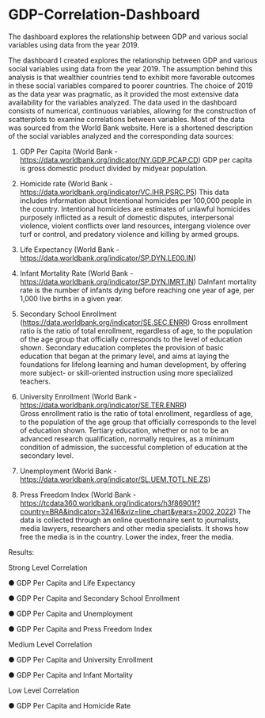 # GDP-Correlation-Dashboard
The dashboard explores the relationship between GDP and various social variables using data from the year 2019. 

The dashboard I created explores the relationship between GDP and various social variables using data from the year 2019. The assumption behind this analysis is that wealthier countries tend to exhibit more favorable outcomes in these social variables compared to poorer countries. The choice of 2019 as the data year was pragmatic, as it provided the most extensive data availability for the variables analyzed.
The data used in the dashboard consists of numerical, continuous variables, allowing for the construction of scatterplots to examine correlations between variables. Most of the data was sourced from the World Bank website. Here is a shortened description of the social variables analyzed and the corresponding data sources:

1.	GDP Per Capita (World Bank - https://data.worldbank.org/indicator/NY.GDP.PCAP.CD)
GDP per capita is gross domestic product divided by midyear population. 

2.	Homicide rate (World Bank - https://data.worldbank.org/indicator/VC.IHR.PSRC.P5) 
This data includes information about Intentional homicides per 100,000 people in the country. Intentional homicides are estimates of unlawful homicides purposely inflicted as a result of domestic disputes, interpersonal violence, violent conflicts over land resources, intergang violence over turf or control, and predatory violence and killing by armed groups.

3.	Life Expectancy (World Bank - https://data.worldbank.org/indicator/SP.DYN.LE00.IN) 

4.	Infant Mortality Rate (World Bank - https://data.worldbank.org/indicator/SP.DYN.IMRT.IN) 
DaInfant mortality rate is the number of infants dying before reaching one year of age, per 1,000 live births in a given year. 

5.	Secondary School Enrollment (https://data.worldbank.org/indicator/SE.SEC.ENRR)
Gross enrollment ratio is the ratio of total enrollment, regardless of age, to the population of the age group that officially corresponds to the level of education shown. Secondary education completes the provision of basic education that began at the primary level, and aims at laying the foundations for lifelong learning and human development, by offering more subject- or skill-oriented instruction using more specialized teachers.

6.	University Enrollment (World Bank - https://data.worldbank.org/indicator/SE.TER.ENRR)  
Gross enrollment ratio is the ratio of total enrollment, regardless of age, to the population of the age group that officially corresponds to the level of education shown. Tertiary education, whether or not to be an advanced research qualification, normally requires, as a minimum condition of admission, the successful completion of education at the secondary level.

7.	Unemployment (World Bank - https://data.worldbank.org/indicator/SL.UEM.TOTL.NE.ZS)

8.	Press Freedom Index (World Bank - https://tcdata360.worldbank.org/indicators/h3f86901f?country=BRA&indicator=32416&viz=line_chart&years=2002,2022)
The data is collected through an online questionnaire sent to journalists, media lawyers, researchers and other media specialists. It shows how free the media is in the country. Lower the index, freer the media. 

Results: 

Strong Level Correlation 

●	GDP Per Capita and Life Expectancy 

●	GDP Per Capita and Secondary School Enrollment 

●	GDP Per Capita and Unemployment 

●	GDP Per Capita and Press Freedom Index 

Medium Level Correlation 

●	GDP Per Capita and University Enrollment 

●	GDP Per Capita and Infant Mortality 

Low Level Correlation 

●	GDP Per Capita and Homicide Rate 
